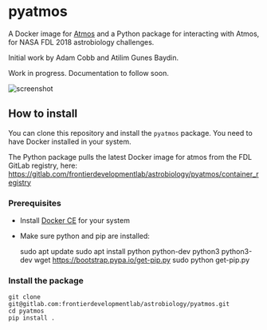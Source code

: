 # pyatmos

A Docker image for [Atmos](https://github.com/VirtualPlanetaryLaboratory/atmos) and a Python package for interacting with Atmos, for NASA FDL 2018 astrobiology challenges.

Initial work by Adam Cobb and Atilim Gunes Baydin.

Work in progress. Documentation to follow soon.

![screenshot](https://gitlab.com/frontierdevelopmentlab/astrobiology/pyatmos/raw/master/screenshot.png)

## How to install

You can clone this repository and install the `pyatmos` package. You need to have Docker installed in your system.

The Python package pulls the latest Docker image for atmos from the FDL GitLab registry, here: https://gitlab.com/frontierdevelopmentlab/astrobiology/pyatmos/container_registry

### Prerequisites
* Install [Docker CE](https://www.docker.com/community-edition) for your system
* Make sure python and pip are installed:

    sudo apt update
    sudo apt install python python-dev python3 python3-dev
    wget https://bootstrap.pypa.io/get-pip.py
    sudo python get-pip.py

### Install the package

```
git clone git@gitlab.com:frontierdevelopmentlab/astrobiology/pyatmos.git
cd pyatmos
pip install .
```
